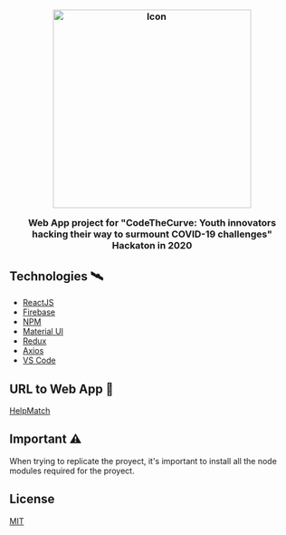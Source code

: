 <h3 align="center">
  <img width="350" src="https://cdn.discordapp.com/attachments/701905651198328902/704098729929605142/logo_health_match12.png" alt="Icon" />
  
  Web App project for "CodeTheCurve: Youth innovators hacking their way to surmount COVID-19 challenges" Hackaton in 2020
</h3>


## Technologies :artificial_satellite:
- [ReactJS](https://reactjs.org/)
- [Firebase](https://firebase.google.com/)
- [NPM](https://www.npmjs.com/)
- [Material UI](https://material-ui.com/)
- [Redux](https://redux.js.org/)
- [Axios](https://github.com/axios/axios)
- [VS Code](https://code.visualstudio.com/) 


## URL to Web App :link:
[HelpMatch](https://helpmatch-e84e2.web.app/)


## Important :warning:
When trying to replicate the proyect, it's important to install all the node modules required for the proyect.

## License
[MIT](https://choosealicense.com/licenses/mit/)
